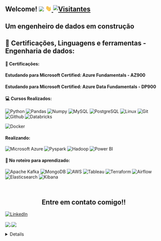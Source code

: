 <h2>Welcome! <img src="https://emojis.slackmojis.com/emojis/images/1531849430/4246/blob-sunglasses.gif?1531849430" width="25 px"/> <img src="https://raw.githubusercontent.com/ABSphreak/ABSphreak/master/gifs/Hi.gif" width="20px" /><a href="https://github.com/heliton1986"> <img src="https://visitor-badge.laobi.icu/badge?page_id=heliton1986" alt="Visitantes"></a></h2>

## Um engenheiro de dados em construção

## 🚀 **Certificações, Linguagens e ferramentas - Engenharia de dados:**

 #### 📝 Certificações:
#### Estudando para Microsoft Certified: Azure Fundamentals - AZ900
#### Estudando para Microsoft Certified: Azure Data Fundamentals - DP900
 
 #### 💻 Cursos Realizados:
 ![Python](https://img.shields.io/badge/-Python-black?style=flat-square&logo=Python)
 ![Pandas](https://img.shields.io/badge/-Pandas-black?style=flat-square&logo=Pandas)
 ![Numpy](https://img.shields.io/badge/-Numpy-black?style=flat-square&logo=Numpy)
 ![MySQL](https://img.shields.io/badge/-mysql-black?style=flat-square&logo=mysql)
 ![PostgreSQL](https://img.shields.io/badge/-PostgreSQL-black?style=flat-square&logo=PostgreSQL)
 ![Linux](https://img.shields.io/badge/-Linux-black?style=flat-square&logo=Linux)
 ![Git](https://img.shields.io/badge/-Git-black?style=flat-square&logo=Git)
 ![Github](https://img.shields.io/badge/-Github-black?style=flat-square&logo=Github)
 ![Databricks](https://img.shields.io/badge/-Databricks-black?style=flat-square&logo=Databricks)
 
 ![Docker](https://img.shields.io/badge/-Docker-black?style=flat-square&logo=Docker)
 
 #### Realizando:
 ![Microsoft Azure](https://img.shields.io/badge/-Azure-black?style=flat-square&logo=Microsoft-Azure)
 ![Pyspark](https://img.shields.io/badge/-Pyspark-black?style=flat-square&logo=Apache-Spark)
 ![Hadoop](https://img.shields.io/badge/-Hadoop-black?style=flat-square&logo=Apache-Hadoop)
 ![Power BI](https://img.shields.io/badge/-Power%20BI-black?style=plastic&logo=Power-BI)
 
 #### 🎲 No roteiro para aprendizado:
 ![Apache Kafka](https://img.shields.io/badge/-Apache%20Kafka-black?style=flat-square&logo=Apache-Kafka)
 ![MongoDB](https://img.shields.io/badge/-MongoDB-black?style=plastic&logo=Mongodb)
 ![AWS](https://img.shields.io/badge/-AWS-black?style=flat-square&logo=Amazon-AWS)
 ![Tableau](https://img.shields.io/badge/-Tableau-black?style=plastic&logo=Tableau)
 ![Terraform](https://img.shields.io/badge/-Terraform-black?style=flat-square&logo=Terraform)
 ![Airflow](https://img.shields.io/badge/-Airflow-black?style=flat-square&logo=Apache-Airflow)
 ![Elasticsearch](https://img.shields.io/badge/Elasticsearch-black?style=flat-square&logo=Elasticsearch)
 ![Kibana](https://img.shields.io/badge/Kibana-black?style=flat-square&logo=Kibana)

  <br>

<h2 align="center"> Entre em contato comigo!! </h2>

<p>
<a href="https://www.linkedin.com/in/heliton-ribeiro-ferreira/">
  <img alt="LinkedIn" src="https://img.shields.io/badge/linkedin%20-%230077B5.svg?&style=for-the-badge&logo=linkedin&logoColor=white"/>
</a>
<!-- <a href="https://www.instagram.com/ronnanlimao/">
  <img alt="Instagram" src="https://img.shields.io/badge/Instagram-E4405F?style=for-the-badge&logo=instagram&logoColor=white"/>
</a>
<a href="mailto:rlimprod@gmail.com">
  <img alt="Mail" src="https://img.shields.io/badge/Gmail-D14836?style=for-the-badge&logo=gmail&logoColor=white"/>
</a>
<a href="https://medium.com/@ronnanlimao">
  <img alt="Medium" src="https://img.shields.io/badge/Medium-%23000000.svg?style=for-the-badge&logo=Medium&logoColor=white"/>
</a>
<a href="https://www.kaggle.com/ronnanconceicaolima">
  <img alt="Kaggle" src="https://img.shields.io/badge/Kaggle-20BEFF?style=for-the-badge&logo=Kaggle&logoColor=white"/>
</a>
<a href="https://www.hackerrank.com/RONNAN_OK">
  <img alt="HackerRank" src="https://img.shields.io/badge/-Hackerrank-2EC866?style=for-the-badge&logo=HackerRank&logoColor=white"/>
</a> -->
</p>

<p float="left">
  <a href="https://github.com/ronnanlimao/github-readme-stats">
  <img align="center" src="https://github-readme-stats.vercel.app/api?username=ronnanlimao&count_private=true&hide_rank=true&show_icons=true&theme=react&include_all_commits=true&title_color=dd58c1&icon_color=dd58c1&custom_title=My GitHub Stats" />
  <img align="center" src="https://github-readme-stats.vercel.app/api/top-langs/?username=ronnanlimao&hide=jupyter%20notebook,html&langs_count=10&theme=react&hide_rank=true&layout=compact&exclude_repo=nusmods&title_color=dd58c1"/>
  </details>
  <details>
    <summary>
      <b>Contribution Graph</b>
    </summary>
    <a href="https://github.com/ronnanlimao/github-readme-activity-graph"><img src="https://activity-graph.herokuapp.com/graph?username=ronnanlimao&custom_title=My%20Contribution%20Graph&theme=react-dark&area=true&line=dd58c1&color=dd58c1"/></a>
  </details>
</p>
